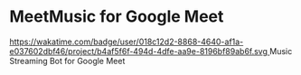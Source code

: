 # MeetMusic for Google Meet
[https://wakatime.com/badge/user/018c12d2-8868-4640-af1a-e037602dbf46/project/b4af5f6f-494d-4dfe-aa9e-8196bf89ab6f.svg
](https://wakatime.com/badge/user/018c12d2-8868-4640-af1a-e037602dbf46/project/b4af5f6f-494d-4dfe-aa9e-8196bf89ab6f.svg)
Music Streaming Bot for Google Meet
